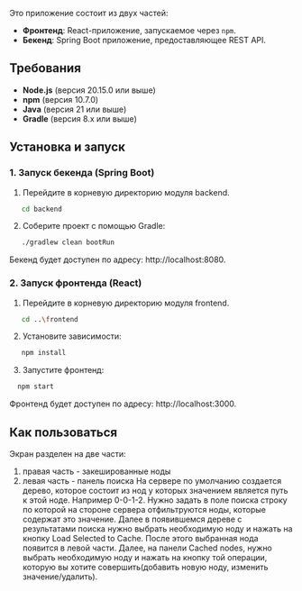 Это приложение состоит из двух частей:
- **Фронтенд**: React-приложение, запускаемое через `npm`.
- **Бекенд**: Spring Boot приложение, предоставляющее REST API.

## Требования

- **Node.js** (версия 20.15.0 или выше)
- **npm** (версия 10.7.0)
- **Java** (версия 21 или выше)
- **Gradle** (версия 8.x или выше)

## Установка и запуск

### 1. Запуск бекенда (Spring Boot)

1. Перейдите в корневую директорию модуля backend.
```bash
   cd backend
```   
2. Соберите проект с помощью Gradle:
```bash
   ./gradlew clean bootRun
```   
Бекенд будет доступен по адресу: http://localhost:8080.

### 2. Запуск фронтенда (React)
1. Перейдите в корневую директорию модуля frontend.
```bash
   cd ..\frontend
``` 
2. Установите зависимости:
```bash
   npm install
```
3. Запустите фронтенд:
```bash
  npm start
```
Фронтенд будет доступен по адресу: http://localhost:3000.

## Как пользоваться
Экран разделен на две части:
1) правая часть - закешированные ноды 
2) левая часть - панель поиска
На сервере по умолчанию создается дерево, которое состоит из нод у которых значением является путь к этой ноде.
Например 0-0-1-2.
Нужно задать в поле поиска строку по которой на стороне сервера отфильтруются ноды, которые содержат это значение.
Далее в появившемся дереве с результатами поиска нужно выбрать необходимую ноду и нажать на кнопку Load Selected to Cache.
После этого выбранная нода появится в левой части.
Далее, на панели Cached nodes, нужно выбрать необходимую ноду и нажать на кнопку той операции, которую вы хотите совершить(добавить новую ноду, изменить значение/удалить).

